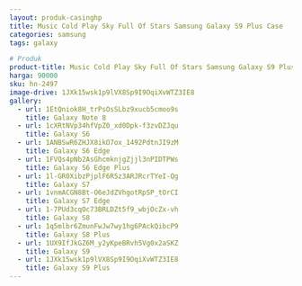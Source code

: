 ```yaml
---
layout: produk-casinghp
title: Music Cold Play Sky Full Of Stars Samsung Galaxy S9 Plus Case
categories: samsung
tags: galaxy

# Produk
product-title: Music Cold Play Sky Full Of Stars Samsung Galaxy S9 Plus Case
harga: 90000
sku: hn-2497
image-drive: 1JXk15wsk1p9lVX8Sp9I9OqiXvWTZ3IE8
gallery:
  - url: 1EtQniok8H_trPsOsSLbz9xucb5cmoo9s
    title: Galaxy Note 8
  - url: 1cXRtNVp34hfVpZ0_xd0Dpk-f3zvDZJqu
    title: Galaxy S6
  - url: 1ANBSwR6ZHJX8ikO7ox_1492PdtnJI9zM
    title: Galaxy S6 Edge
  - url: 1FVQs4pNb2AsGhcmknjgZjjl3nPIDTPWs
    title: Galaxy S6 Edge Plus
  - url: 1l-GR0XibzPjplF6R5z3ARJRcrTYeI-Qg
    title: Galaxy S7
  - url: 1vnmACGN8Bt-O6eJdZVhgotRpSP_tOrCI
    title: Galaxy S7 Edge
  - url: 1-7PUd3cqOc73BRLDZt5f9_wbjOcZx-vh
    title: Galaxy S8
  - url: 1q5mlbr6ZmunFwJw7wy1hg6PAckQibcP9
    title: Galaxy S8 Plus
  - url: 1UX9IfJkGZ6M_y2yKpeBRvh5Vg0x2aSKZ
    title: Galaxy S9
  - url: 1JXk15wsk1p9lVX8Sp9I9OqiXvWTZ3IE8
    title: Galaxy S9 Plus
---
```

